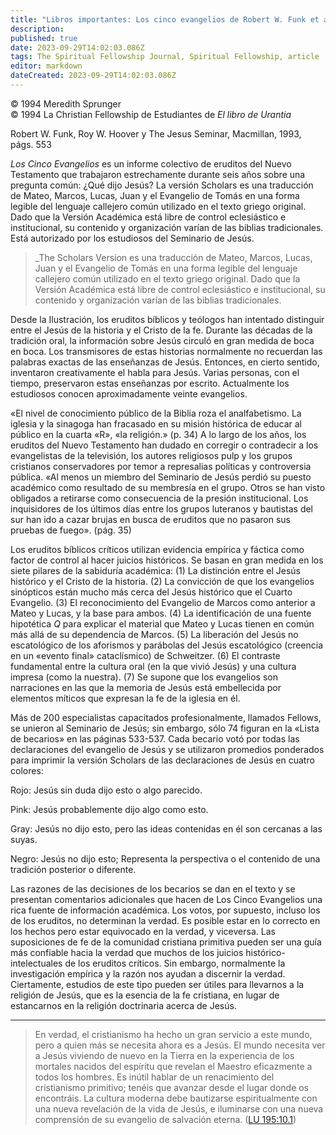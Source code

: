```yaml
---
title: "Libros importantes: Los cinco evangelios de Robert W. Funk et al"
description: 
published: true
date: 2023-09-29T14:02:03.086Z
tags: The Spiritual Fellowship Journal, Spiritual Fellowship, article
editor: markdown
dateCreated: 2023-09-29T14:02:03.086Z
---
```


<p class="v-card v-sheet theme--light grey lighten-3 px-2">© 1994 Meredith Sprunger<br>© 1994 La Christian Fellowship de Estudiantes de <i>El libro de Urantia</i></p>


Robert W. Funk, Roy W. Hoover y The Jesus Seminar, Macmillan, 1993, págs. 553

_Los Cinco Evangelios_ es un informe colectivo de eruditos del Nuevo Testamento que trabajaron estrechamente durante seis años sobre una pregunta común: ¿Qué dijo Jesús? La versión Scholars es una traducción de Mateo, Marcos, Lucas, Juan y el Evangelio de Tomás en una forma legible del lenguaje callejero común utilizado en el texto griego original. Dado que la Versión Académica está libre de control eclesiástico e institucional, su contenido y organización varían de las biblias tradicionales. Está autorizado por los estudiosos del Seminario de Jesús.

> _The Scholars Version es una traducción de Mateo, Marcos, Lucas, Juan y el Evangelio de Tomás en una forma legible del lenguaje callejero común utilizado en el texto griego original. Dado que la Versión Académica está libre de control eclesiástico e institucional, su contenido y organización varían de las biblias tradicionales.

Desde la Ilustración, los eruditos bíblicos y teólogos han intentado distinguir entre el Jesús de la historia y el Cristo de la fe. Durante las décadas de la tradición oral, la información sobre Jesús circuló en gran medida de boca en boca. Los transmisores de estas historias normalmente no recuerdan las palabras exactas de las enseñanzas de Jesús. Entonces, en cierto sentido, inventaron creativamente el habla para Jesús. Varias personas, con el tiempo, preservaron estas enseñanzas por escrito. Actualmente los estudiosos conocen aproximadamente veinte evangelios.

«El nivel de conocimiento público de la Biblia roza el analfabetismo. La iglesia y la sinagoga han fracasado en su misión histórica de educar al público en la cuarta «R», «la religión.» (p. 34) A lo largo de los años, los eruditos del Nuevo Testamento han dudado en corregir o contradecir a los evangelistas de la televisión, los autores religiosos pulp y los grupos cristianos conservadores por temor a represalias políticas y controversia pública. «Al menos un miembro del Seminario de Jesús perdió su puesto académico como resultado de su membresía en el grupo. Otros se han visto obligados a retirarse como consecuencia de la presión institucional. Los inquisidores de los últimos días entre los grupos luteranos y bautistas del sur han ido a cazar brujas en busca de eruditos que no pasaron sus pruebas de fuego». (pág. 35)

Los eruditos bíblicos críticos utilizan evidencia empírica y fáctica como factor de control al hacer juicios históricos. Se basan en gran medida en los siete pilares de la sabiduría académica: (1) La distinción entre el Jesús histórico y el Cristo de la historia. (2) La convicción de que los evangelios sinópticos están mucho más cerca del Jesús histórico que el Cuarto Evangelio. (3) El reconocimiento del Evangelio de Marcos como anterior a Mateo y Lucas, y la base para ambos. (4) La identificación de una fuente hipotética $Q$ para explicar el material que Mateo y Lucas tienen en común más allá de su dependencia de Marcos. (5) La liberación del Jesús no escatológico de los aforismos y parábolas del Jesús escatológico (creencia en un «evento final» cataclísmico) de Schweitzer. (6) El contraste fundamental entre la cultura oral (en la que vivió Jesús) y una cultura impresa (como la nuestra). (7) Se supone que los evangelios son narraciones en las que la memoria de Jesús está embellecida por elementos míticos que expresan la fe de la iglesia en él.

Más de 200 especialistas capacitados profesionalmente, llamados Fellows, se unieron al Seminario de Jesús; sin embargo, sólo 74 figuran en la «Lista de becarios» en las páginas 533-537. Cada becario votó por todas las declaraciones del evangelio de Jesús y se utilizaron promedios ponderados para imprimir la versión Scholars de las declaraciones de Jesús en cuatro colores:

Rojo: Jesús sin duda dijo esto o algo parecido.

Pink: Jesús probablemente dijo algo como esto.

Gray: Jesús no dijo esto, pero las ideas contenidas en él son cercanas a las suyas.

Negro: Jesús no dijo esto; Representa la perspectiva o el contenido de una tradición posterior o diferente.

Las razones de las decisiones de los becarios se dan en el texto y se presentan comentarios adicionales que hacen de Los Cinco Evangelios una rica fuente de información académica. Los votos, por supuesto, incluso los de los eruditos, no determinan la verdad. Es posible estar en lo correcto en los hechos pero estar equivocado en la verdad, y viceversa. Las suposiciones de fe de la comunidad cristiana primitiva pueden ser una guía más confiable hacia la verdad que muchos de los juicios histórico-intelectuales de los eruditos críticos. Sin embargo, normalmente la investigación empírica y la razón nos ayudan a discernir la verdad. Ciertamente, estudios de este tipo pueden ser útiles para llevarnos a la religión de Jesús, que es la esencia de la fe cristiana, en lugar de estancarnos en la religión doctrinaria acerca de Jesús.

---

> En verdad, el cristianismo ha hecho un gran servicio a este mundo, pero a quien más se necesita ahora es a Jesús. El mundo necesita ver a Jesús viviendo de nuevo en la Tierra en la experiencia de los mortales nacidos del espíritu que revelan el Maestro eficazmente a todos los hombres. Es inútil hablar de un renacimiento del cristianismo primitivo; tenéis que avanzar desde el lugar donde os encontráis. La cultura moderna debe bautizarse espiritualmente con una nueva revelación de la vida de Jesús, e iluminarse con una nueva comprensión de su evangelio de salvación eterna. ([LU 195:10.1](/es/The_Urantia_Book/195#p10_1))

